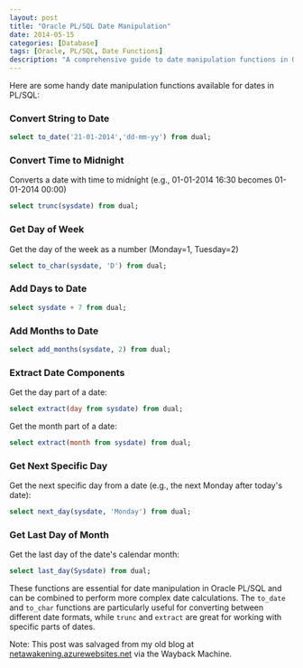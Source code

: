 ```yaml
---
layout: post
title: "Oracle PL/SQL Date Manipulation"
date: 2014-05-15
categories: [Database]
tags: [Oracle, PL/SQL, Date Functions]
description: "A comprehensive guide to date manipulation functions in Oracle PL/SQL, with practical examples for common date operations."
---
```


Here are some handy date manipulation functions available for dates in PL/SQL:

### Convert String to Date
```sql
select to_date('21-01-2014','dd-mm-yy') from dual;
```

### Convert Time to Midnight
Converts a date with time to midnight (e.g., 01-01-2014 16:30 becomes 01-01-2014 00:00)
```sql
select trunc(sysdate) from dual;
```

### Get Day of Week
Get the day of the week as a number (Monday=1, Tuesday=2)
```sql
select to_char(sysdate, 'D') from dual;
```

### Add Days to Date
```sql
select sysdate + 7 from dual;
```

### Add Months to Date
```sql
select add_months(sysdate, 2) from dual;
```

### Extract Date Components
Get the day part of a date:
```sql
select extract(day from sysdate) from dual;
```

Get the month part of a date:
```sql
select extract(month from sysdate) from dual;
```

### Get Next Specific Day
Get the next specific day from a date (e.g., the next Monday after today's date):
```sql
select next_day(sysdate, 'Monday') from dual;
```

### Get Last Day of Month
Get the last day of the date's calendar month:
```sql
select last_day(Sysdate) from dual;
```

These functions are essential for date manipulation in Oracle PL/SQL and can be combined to perform more complex date calculations. The `to_date` and `to_char` functions are particularly useful for converting between different date formats, while `trunc` and `extract` are great for working with specific parts of dates. 

Note: This post was salvaged from my old blog at [netawakening.azurewebsites.net](https://web.archive.org/web/20161002115118/http://netawakening.azurewebsites.net/) via the Wayback Machine. 